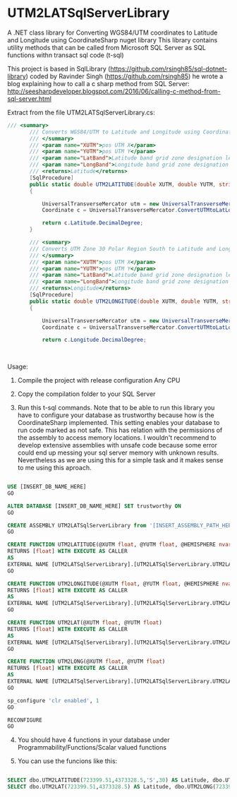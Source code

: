 # UTM2LATSqlServerLibrary
A .NET class library for Converting WGS84/UTM coordinates to Latitude and Longitude using CoordinateSharp nuget library
This library contains utility methods that can be called from Microsoft SQL Server as SQL functions withn transact sql code (t-sql)


This project is based in SqlLibrary (https://github.com/rsingh85/sql-dotnet-library) coded by Ravinder Singh (https://github.com/rsingh85)
he wrote a blog explaining how to call a c sharp method from SQL Server: http://seesharpdeveloper.blogspot.com/2016/06/calling-c-method-from-sql-server.html






Extract from the file UTM2LATSqlServerLibrary.cs:
 ```csharp
 /// <summary>
        /// Converts WGS84/UTM to Latitude and Longitude using CoordinateSharp nuget library
        /// </summary>
        /// <param name="XUTM">pos UTM X</param>
        /// <param name="YUTM">pos UTM Y</param>
        /// <param name="LatBand">Latitude band grid zone designation letter (see http://www.dmap.co.uk/utmworld.htm) </param>
        /// <param name="LongBand">Longitude band grid zone designation number (see http://www.dmap.co.uk/utmworld.htm) </param>
        /// <returns>Latitude</returns>
        [SqlProcedure]
        public static double UTM2LATITUDE(double XUTM, double YUTM, string LatBand, int LongBand)
        {

            UniversalTransverseMercator utm = new UniversalTransverseMercator(LatBand, LongBand, XUTM, YUTM);
            Coordinate c = UniversalTransverseMercator.ConvertUTMtoLatLong(utm);

            return c.Latitude.DecimalDegree;
        }

        /// <summary>
        /// Converts UTM Zone 30 Polar Region South to Latitude and Longitude using CoordinateSharp nuget library
        /// </summary>
        /// <param name="XUTM">pos UTM X</param>
        /// <param name="YUTM">pos UTM Y</param>
        /// <param name="LatBand">Latitude band grid zone designation letter (see http://www.dmap.co.uk/utmworld.htm) </param>
        /// <param name="LongBand">Longitude band grid zone designation number (see http://www.dmap.co.uk/utmworld.htm) </param>
        /// <returns>Longitude</returns>
        [SqlProcedure]
        public static double UTM2LONGITUDE(double XUTM, double YUTM, string LatBand, int LongBand)
        {

            UniversalTransverseMercator utm = new UniversalTransverseMercator(LatBand, LongBand, XUTM, YUTM);
            Coordinate c = UniversalTransverseMercator.ConvertUTMtoLatLong(utm);

            return c.Longitude.DecimalDegree;
        
	
 ```


Usage:

1. Compile the project with release configuration Any CPU

3. Copy the compilation folder to your SQL Server

3. Run this t-sql commands. 
Note that to be able to run this library you have to configure your database as trustworthy because how is the CoordinateSharp implemented.
This setting enables your database to run code marked as not safe. This has relation with the permissions of the assembly to access memory locations.
I wouldn't recommend to develop extensive assemblies with unsafe code because some error could end up messing your sql server memory with unknown results.
Nevertheless as we are using this for a simple task and it makes sense to me using this aproach.

 ```sql

USE [INSERT_DB_NAME_HERE]
GO

ALTER DATABASE [INSERT_DB_NAME_HERE] SET trustworthy ON
GO

CREATE ASSEMBLY UTM2LATSqlServerLibrary from '[INSERT_ASSEMBLY_PATH_HERE]\UTM2LATSqlServerLibrary.dll' WITH PERMISSION_SET = UNSAFE
GO

CREATE FUNCTION UTM2LATITUDE(@XUTM float, @YUTM float, @HEMISPHERE nvarchar(1), @ZONE int)
RETURNS [float] WITH EXECUTE AS CALLER
AS
EXTERNAL NAME [UTM2LATSqlServerLibrary].[UTM2LATSqlServerLibrary.UTM2LATSqlServerLibrary].[UTM2LATITUDE]
GO

CREATE FUNCTION UTM2LONGITUDE(@XUTM float, @YUTM float, @HEMISPHERE nvarchar(1), @ZONE int)
RETURNS [float] WITH EXECUTE AS CALLER
AS
EXTERNAL NAME [UTM2LATSqlServerLibrary].[UTM2LATSqlServerLibrary.UTM2LATSqlServerLibrary].[UTM2LONGITUDE]
GO

CREATE FUNCTION UTM2LAT(@XUTM float, @YUTM float)
RETURNS [float] WITH EXECUTE AS CALLER
AS
EXTERNAL NAME [UTM2LATSqlServerLibrary].[UTM2LATSqlServerLibrary.UTM2LATSqlServerLibrary].[UTM2LAT]
GO

CREATE FUNCTION UTM2LONG(@XUTM float, @YUTM float)
RETURNS [float] WITH EXECUTE AS CALLER
AS
EXTERNAL NAME [UTM2LATSqlServerLibrary].[UTM2LATSqlServerLibrary.UTM2LATSqlServerLibrary].[UTM2LONG]
GO

sp_configure 'clr enabled', 1
GO

RECONFIGURE
GO

 ```


4. You should have 4 functions in your database under Programmability/Functions/Scalar valued functions	

5. You can use the funcions like this:

 ```sql
 
SELECT dbo.UTM2LATITUDE(723399.51,4373328.5,'S',30) AS Latitude, dbo.UTM2LONGITUDE(723399.51,4373328.5,'S',30) AS Longitude
SELECT dbo.UTM2LAT(723399.51,4373328.5) AS Latitude, dbo.UTM2LONG(723399.51,4373328.5) AS Longitude

 ```



